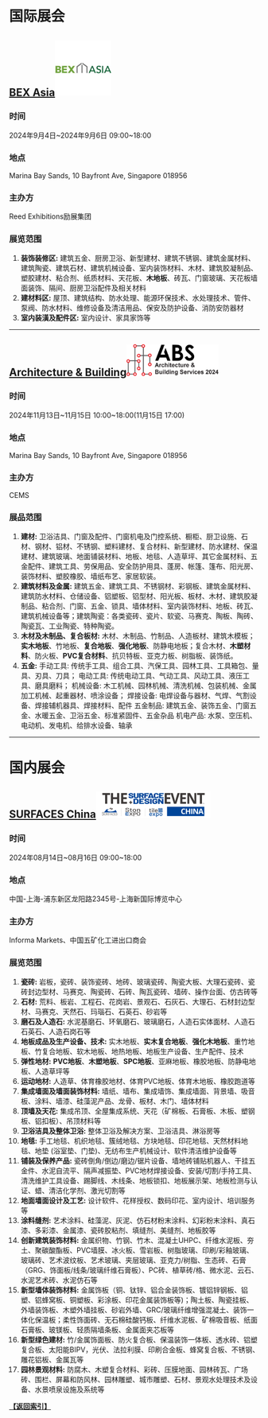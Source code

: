 # 国际展会

## [BEX Asia](https://www.bex-asia.com/)<img src="./images/BEX Asia-logo.jpg" style="zoom: 33%;" />

### 时间

2024年9月4日~2024年9月6日 09:00~18:00

### 地点

Marina Bay Sands, 10 Bayfront Ave, Singapore 018956

### 主办方

Reed Exhibitions励展集团

### 展览范围

1. **装饰装修区:** 建筑五金、厨房卫浴、新型建材、建筑不锈钢、建筑金属材料、建筑陶瓷、建筑石材、建筑机械设备、室内装饰材料、木材、建筑胶凝制品、塑胶建材、粘合剂、纸质材料、天花板、**木地板**、砖瓦、门窗玻璃、天花板墙面装饰、隔间、厨房卫浴配件及相关材料
2. **建材料区:** 屋顶、建筑结构、防水处理、能源环保技术、水处理技术、管件、泵阀、防水材料、维修设备及清洁用品、保安及防护设备、消防安防器材
3. **室内装潢及配件区:** 室内设计、家具家饰等

------

## [Architecture & Building](https://architecturebuildingservices.com.sg/)<img src="./images/ABS-logo.png" style="zoom: 18%;" />

### 时间

2024年11月13日~11月15日 10:00~18:00(11月15日 17:00)

### 地点

Marina Bay Sands, 10 Bayfront Ave, Singapore 018956

### 主办方

CEMS

### 展品范围

1. **建材:** 卫浴洁具、门窗及配件、门窗机电及门控系统、橱柜、厨卫设施、石材、钢材、铝材、不锈钢、塑料建材、复合材料、新型建材、防水建材、保温建材、建筑玻璃、地面铺装材料、地板、地毯、人造草坪、其它金属材料、五金配件、建筑工具、劳保用品、安全防护用具、蓬房、帐篷、篷布、阳光房、装饰材料、塑胶橡胶、墙纸布艺、家居软装。
2. **建筑材料及金属:** 建筑五金、建筑工具、不锈钢材、彩钢板、建筑金属材料、建筑防水材料、仓储设备、铝塑板、铝型材、阳光板、板材、木材、建筑胶凝制品、粘合剂、门窗、五金、锁具、墙体材料、室内装饰材料、地板、砖瓦、建筑机械设备等；建筑陶瓷：各类瓷砖、瓷片、软瓷、马赛克、陶板、陶砖、陶瓷瓦、工业陶瓷、特种陶瓷。
3. **木材及木制品、复合板材:** 木材、木制品、竹制品、人造板材、建筑木模板；**实木地板**、竹地板、**复合地板**、**强化地板**、防静电地板；复合木材、**木塑材料**、防火板、**PVC复合材料**、抗贝特板、亚克力板、树脂板、装饰纸。
4. **五金:** 手动工具: 传统手工具、组合工具、汽保工具、园林工具、工具箱包、量具、刃具、刀具； 电动工具: 传统电动工具、气动工具、风动工具、液压工具、磨具磨料； 机械设备: 木工机械、园林机械、清洗机械、包装机械、金属加工机械、起重器材、喷涂设备； 焊接设备: 电焊设备与器材、气焊、气割设备、焊接辅机器具、焊接材料、配件 五金制品: 建筑五金、装饰五金、门窗五金、水暖五金、卫浴五金、标准紧固件、五金杂品 机电产品: 水泵、空压机、电动机、发电机、给排水设备、轴承

------

# 国内展会

## [SURFACES China](https://www.domotexasiachinafloor.com/)<img src="./images/SURFACE-logo.png" style="zoom:100%;" />

### 时间

2024年08月14日~08月16日 09:00~18:00

### 地点

中国-上海-浦东新区龙阳路2345号-上海新国际博览中心

### 主办方

Informa Markets、中国五矿化工进出口商会

### 展览范围

1. **瓷砖:** 岩板，瓷砖、装饰瓷砖、地砖、玻璃瓷砖、陶瓷大板、大理石瓷砖、瓷砖封边型材、马赛克、陶瓷砖、石砖、陶瓦瓷砖、墙砖、操作台面、仿古砖等
2. **石材:** 荒料、板岩、工程石、花岗岩、景观石、石灰石、大理石、石材封边型材、马赛克、天然石、玛瑙石、石英石、砂岩等
3. **磨石及人造石:** 水泥基磨石、环氧磨石、玻璃磨石，人造石实体面材、人造石石英石、人造石岗石等
4. **地板成品及生产设备、技术:** 实木地板、**实木复合地板**、**强化木地板**、重竹地板、竹复合地板、软木地板、地热地板、地板生产设备、生产配件、技术
5. **弹性地材:** **PVC地板**、**木塑地板**、**SPC地板**、亚麻地板、橡胶地板、防静电地板、人造草坪等
6. **运动地材:** 人造草、体育橡胶地材、体育PVC地板、体育木地板、橡胶跑道等
7. **集成墙面及墙面装饰材料:** 墙纸、墙布、集成墙饰、集成墙面、背景墙、吸音板、涂料、墙漆、硅藻泥产品、龙骨、板材、木门、墙体材料
8. **顶墙及天花:** 集成吊顶、全屋集成系统、天花（矿棉板、石膏板、木板、塑钢板、铝扣板）、吊顶材料等
9. **卫浴洁具及整体卫浴:** 整体卫浴及解决方案、卫浴洁具、淋浴房等
10. **地毯:** 手工地毯、机织地毯、簇绒地毯、方块地毯、印花地毯、天然材料地毯、地垫 (浴室垫、门垫)、无纺布生产机械设计、软件清洁维护设备等
11. **铺装及保养产品:** 瓷砖倒角/倒边/磨边/锯片设备、墙地砖铺贴机器人、干挂五金件、水泥自流平、隔声减振垫、PVC地材焊接设备、安装/切割/手持工具、清洗维护工具设备、踢脚线、木线条、地板锁扣、地板展示架、地板检测与认证、蜡、清洁化学剂、激光切割等
12. **地面墙面设计及工艺:** 设计软件、花样授权、数码印花、室内设计、培训服务等
13. **涂料缝剂:** 艺术涂料、硅藻泥、灰泥、仿石材粉末涂料、幻彩粉末涂料、真石漆、多彩漆、金属漆、瓷砖胶粘剂、填缝剂、美缝剂、地板胶等
14. **创新建筑装饰材料:** 金属织物、竹钢、竹木、混凝土UHPC、纤维水泥板、夯土、聚碳酸酯板、PVC墙膜、冰火板、雪岩板、树脂玻璃、印刷/彩釉玻璃、玻璃砖、艺术波纹板、艺术玻璃、夹层玻璃、亚克力/树脂、生态砖、石膏（GRG、饰面板/线条/玻璃纤维石膏板）、PC砖、植草砖/格、微水泥、云石、水泥艺术砖、水泥仿石等
15. **新型墙体装饰材料:** 金属饰板（铜、钛锌、铝合金装饰板、镀铝锌钢板、铝塑、铝蜂窝板、铜塑板、彩涂板、印花金属装饰板等)；陶土板、陶瓷挂板、外墙装饰板、木塑外墙挂板、砂岩外墙、GRC/玻璃纤维增强混凝土、装饰一体化保温板；柔性饰面砖、无石棉硅酸钙板、纤维水泥板、矿棉吸音板、纸面石膏板、玻镁板、轻质隔墙条板、金属面夹芯板等
16. **新型绿色建材:** 竹/金属饰面板、防火复合板、保温装饰一体板、透水砖、铝塑复合板、太阳能BIPV，光伏、法拉利膜、印刷合金板、蜂窝复合板、不锈钢、雕花铝板、金属瓦等
17. **园林景观材料:** 防腐木、木塑复合材料、彩砖、压膜地面、园林砖瓦、广场砖、围栏、屏幕和防风林、园林雕塑、城市雕塑、石材、景观水处理技术及设备、水景喷泉设施及系统等

**[【返回索引】](index.html)**
